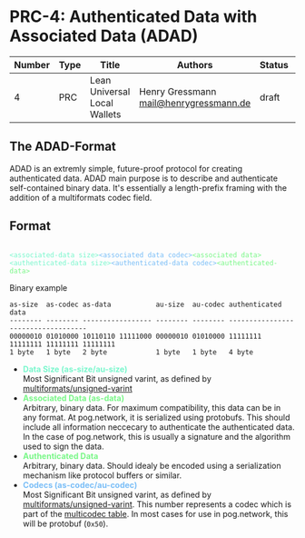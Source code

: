 # PRC-4: Authenticated Data with Associated Data (ADAD)

| Number | Type | Title                        | Authors                                  | Status | Created         |
| ------ | ---- | ---------------------------- | ---------------------------------------- | ------ | --------------- |
| 4      | PRC  | Lean Universal Local Wallets | Henry Gressmann <mail@henrygressmann.de> | draft  | March 3rd, 2022 |

## The ADAD-Format

ADAD is an extremly simple, future-proof protocol for creating authenticated data. ADAD main purpose is to describe and authenticate self-contained binary data.
It's essentially a length-prefix framing with the addition of a multiformats codec field.

## Format

<code>
<span style="color:#7af7cd;">&lt;associated-data size&gt;</span><span style="color:#7abef7;">&lt;associated data codec&gt;</span><span style="color:#7af788;">&lt;associated data&gt;</span><span style="color:#7af7cd;">&lt;authenticated-data size&gt;</span><span style="color:#7abef7;">&lt;authenticated-data codec&gt;</span><span style="color:#7af788;">&lt;authenticated-data&gt;</span>
</code>

Binary example

```
as-size  as-codec as-data           au-size  au-codec authenticated data
-------- -------- ----------------- -------- -------- -----------------------------------
00000010 01010000 10110110 11111000 00000010 01010000 11111111 11111111 11111111 11111111
1 byte   1 byte   2 byte            1 byte   1 byte   4 byte
```

- <span style="color:#7af7cd;">**Data Size (as-size/au-size)**</span><br/>
  Most Significant Bit unsigned varint, as defined by [multiformats/unsigned-varint](https://github.com/multiformats/unsigned-varint)
- <span style="color:#7af788;">**Associated Data (as-data)**</span><br/>
  Arbitrary, binary data. For maximum compatibility, this data can be in any format. At pog.network, it is serialized using protobufs. This should include all information neccecary to authenticate the authenticated data. In the case of pog.network, this is usually a signature and the algorithm used to sign the data.
- <span style="color:#7af788;">**Authenticated Data**</span><br/>
  Arbitrary, binary data. Should idealy be encoded using a serialization mechanism like protocol buffers or similar.
- <span style="color:#7abef7;">**Codecs (as-codec/au-codec)**</span><br/>
  Most Significant Bit unsigned varint, as defined by [multiformats/unsigned-varint](https://github.com/multiformats/unsigned-varint).
  This number represents a codec which is part of the [multicodec table](https://github.com/multiformats/multicodec/blob/master/table.csv). In most cases for use in pog.network, this will be protobuf (`0x50`).
